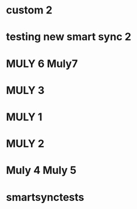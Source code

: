 # custom 2
# testing new smart sync 2
# MULY 6 Muly7
# MULY 3
# MULY 1
# MULY 2
# Muly 4 Muly 5
# smartsynctests
